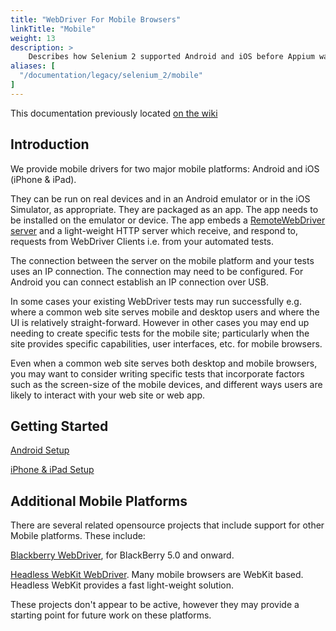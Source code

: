 ```yaml
---
title: "WebDriver For Mobile Browsers"
linkTitle: "Mobile"
weight: 13
description: >
    Describes how Selenium 2 supported Android and iOS before Appium was created
aliases: [
  "/documentation/legacy/selenium_2/mobile"
]
---
```

This documentation previously located [on the wiki](https://github.com/SeleniumHQ/selenium/wiki/Untrusted-SSL-Certificates)

## Introduction

We provide mobile drivers for two major mobile platforms: Android and iOS (iPhone & iPad).

They can be run on real devices and in an Android emulator or in the iOS Simulator, as appropriate. They are packaged as an app. The app needs to be installed on the emulator or device. The app embeds a [RemoteWebDriver server](https://github.com/SeleniumHQ/selenium/wiki/RemoteWebDriverServer) and a light-weight HTTP server which receive, and respond to, requests from WebDriver Clients i.e. from your automated tests.

The connection between the server on the mobile platform and your tests uses an IP connection. The connection may need to be configured. For Android you can connect establish an IP connection over USB.

In some cases your existing WebDriver tests may run successfully e.g. where a common web site serves mobile and desktop users and where the UI is relatively straight-forward. However in other cases you may end up needing to create specific tests for the mobile site; particularly when the site provides specific capabilities, user interfaces, etc. for mobile browsers.

Even when a common web site serves both desktop and mobile browsers, you may want to consider writing specific tests that incorporate factors such as the screen-size of the mobile devices, and different ways users are likely to interact with your web site or web app.

## Getting Started

[Android Setup](https://github.com/SeleniumHQ/selenium/wiki/AndroidDriver)

[iPhone & iPad Setup](https://github.com/SeleniumHQ/selenium/wiki/IPhoneDriver)

## Additional Mobile Platforms
There are several related opensource projects that include support for other Mobile platforms. These include:

[Blackberry WebDriver](http://code.google.com/p/webdriver-blackberry/), for BlackBerry 5.0 and onward.

[Headless WebKit WebDriver](http://code.google.com/p/webkitdriver/). Many mobile browsers are WebKit based. Headless WebKit provides a fast light-weight solution.

These projects don't appear to be active, however they may provide a starting point for future work on these platforms.
